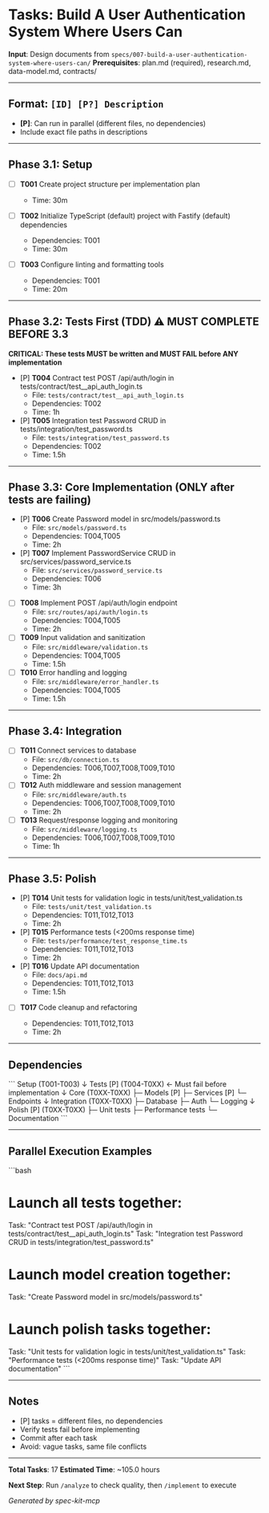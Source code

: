 # Tasks: Build A User Authentication System Where Users Can

**Input**: Design documents from `specs/007-build-a-user-authentication-system-where-users-can/`
**Prerequisites**: plan.md (required), research.md, data-model.md, contracts/

---

## Format: `[ID] [P?] Description`
- **[P]**: Can run in parallel (different files, no dependencies)
- Include exact file paths in descriptions

---

## Phase 3.1: Setup

- [ ] **T001** Create project structure per implementation plan


  - Time: 30m
- [ ] **T002** Initialize TypeScript (default) project with Fastify (default) dependencies

  - Dependencies: T001
  - Time: 30m
- [ ] **T003** Configure linting and formatting tools

  - Dependencies: T001
  - Time: 20m

---

## Phase 3.2: Tests First (TDD) ⚠️ MUST COMPLETE BEFORE 3.3

**CRITICAL: These tests MUST be written and MUST FAIL before ANY implementation**

- [P] **T004** Contract test POST /api/auth/login in tests/contract/test__api_auth_login.ts
  - File: `tests/contract/test__api_auth_login.ts`
  - Dependencies: T002
  - Time: 1h
- [P] **T005** Integration test Password CRUD in tests/integration/test_password.ts
  - File: `tests/integration/test_password.ts`
  - Dependencies: T002
  - Time: 1.5h

---

## Phase 3.3: Core Implementation (ONLY after tests are failing)

- [P] **T006** Create Password model in src/models/password.ts
  - File: `src/models/password.ts`
  - Dependencies: T004,T005
  - Time: 2h
- [P] **T007** Implement PasswordService CRUD in src/services/password_service.ts
  - File: `src/services/password_service.ts`
  - Dependencies: T006
  - Time: 3h
- [ ] **T008** Implement POST /api/auth/login endpoint
  - File: `src/routes/api/auth/login.ts`
  - Dependencies: T004,T005
  - Time: 2h
- [ ] **T009** Input validation and sanitization
  - File: `src/middleware/validation.ts`
  - Dependencies: T004,T005
  - Time: 1.5h
- [ ] **T010** Error handling and logging
  - File: `src/middleware/error_handler.ts`
  - Dependencies: T004,T005
  - Time: 1.5h

---

## Phase 3.4: Integration

- [ ] **T011** Connect services to database
  - File: `src/db/connection.ts`
  - Dependencies: T006,T007,T008,T009,T010
  - Time: 2h
- [ ] **T012** Auth middleware and session management
  - File: `src/middleware/auth.ts`
  - Dependencies: T006,T007,T008,T009,T010
  - Time: 2h
- [ ] **T013** Request/response logging and monitoring
  - File: `src/middleware/logging.ts`
  - Dependencies: T006,T007,T008,T009,T010
  - Time: 1h

---

## Phase 3.5: Polish

- [P] **T014** Unit tests for validation logic in tests/unit/test_validation.ts
  - File: `tests/unit/test_validation.ts`
  - Dependencies: T011,T012,T013
  - Time: 2h
- [P] **T015** Performance tests (&lt;200ms response time)
  - File: `tests/performance/test_response_time.ts`
  - Dependencies: T011,T012,T013
  - Time: 2h
- [P] **T016** Update API documentation
  - File: `docs/api.md`
  - Dependencies: T011,T012,T013
  - Time: 1.5h
- [ ] **T017** Code cleanup and refactoring

  - Dependencies: T011,T012,T013
  - Time: 2h

---

## Dependencies

&#x60;&#x60;&#x60;
Setup (T001-T003)
  ↓
Tests [P] (T004-T0XX) ← Must fail before implementation
  ↓
Core (T0XX-T0XX)
  ├─ Models [P]
  ├─ Services [P]
  └─ Endpoints
  ↓
Integration (T0XX-T0XX)
  ├─ Database
  ├─ Auth
  └─ Logging
  ↓
Polish [P] (T0XX-T0XX)
  ├─ Unit tests
  ├─ Performance tests
  └─ Documentation
&#x60;&#x60;&#x60;

---

## Parallel Execution Examples

&#x60;&#x60;&#x60;bash
# Launch all tests together:
Task: &quot;Contract test POST /api/auth/login in tests/contract/test__api_auth_login.ts&quot;
Task: &quot;Integration test Password CRUD in tests/integration/test_password.ts&quot;

# Launch model creation together:
Task: &quot;Create Password model in src/models/password.ts&quot;

# Launch polish tasks together:
Task: &quot;Unit tests for validation logic in tests/unit/test_validation.ts&quot;
Task: &quot;Performance tests (&lt;200ms response time)&quot;
Task: &quot;Update API documentation&quot;
&#x60;&#x60;&#x60;

---

## Notes
- [P] tasks = different files, no dependencies
- Verify tests fail before implementing
- Commit after each task
- Avoid: vague tasks, same file conflicts

---

**Total Tasks**: 17
**Estimated Time**: ~105.0 hours

**Next Step**: Run `/analyze` to check quality, then `/implement` to execute

*Generated by spec-kit-mcp*
